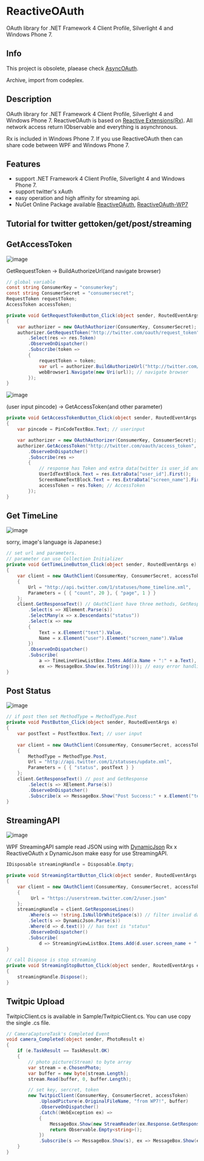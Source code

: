 ReactiveOAuth
===
OAuth library for .NET Framework 4 Client Profile, Silverlight 4 and Windows Phone 7.

Info
---
This project is obsolete, plaease check [AsyncOAuth](https://github.com/neuecc/AsyncOAuth/).

Archive, import from codeplex.

Description
---
OAuth library for .NET Framework 4 Client Profile, Silverlight 4 and Windows Phone 7. ReactiveOAuth is based on [Reactive Extensions(Rx)](http://msdn.microsoft.com/en-us/devlabs/ee794896.aspx). All network access return IObservable<T> and everything is asynchronous.

Rx is included in Windows Phone 7. If you use ReactiveOAuth then can share code between WPF and Windows Phone 7.

Features
---
* support .NET Framework 4 Client Profile, Silverlight 4 and Windows Phone 7.
* support twitter's xAuth
* easy operation and high affinity for streaming api.
* NuGet Online Package available [ReactiveOAuth](http://nuget.org/List/Packages/ReactiveOAuth), [ReactiveOAuth-WP7](http://nuget.org/List/Packages/ReactiveOAuth-WP7)

Tutorial for twitter gettoken/get/post/streaming
---

GetAccessToken
---

![image](https://cloud.githubusercontent.com/assets/46207/24585069/70f37fb4-17bc-11e7-803f-f2337d23aa32.png)

GetRequestToken -> BuildAuthorizeUrl(and navigate browser)

```csharp
// global variable
const string ConsumerKey = "consumerkey";
const string ConsumerSecret = "consumersecret";
RequestToken requestToken;
AccessToken accessToken;

private void GetRequestTokenButton_Click(object sender, RoutedEventArgs e)
{
    var authorizer = new OAuthAuthorizer(ConsumerKey, ConsumerSecret);
    authorizer.GetRequestToken("http://twitter.com/oauth/request_token")
        .Select(res => res.Token)
        .ObserveOnDispatcher()
        .Subscribe(token =>
        {
            requestToken = token;
            var url = authorizer.BuildAuthorizeUrl("http://twitter.com/oauth/authorize", token);
            webBrowser1.Navigate(new Uri(url)); // navigate browser
        });
}    
```

![image](https://cloud.githubusercontent.com/assets/46207/24585070/76fe0eec-17bc-11e7-92e3-be9470cf6909.png)

(user input pincode) -> GetAccessToken(and other parameter)

```csharp
private void GetAccessTokenButton_Click(object sender, RoutedEventArgs e)
{
    var pincode = PinCodeTextBox.Text; // userinput

    var authorizer = new OAuthAuthorizer(ConsumerKey, ConsumerSecret);
    authorizer.GetAccessToken("http://twitter.com/oauth/access_token", requestToken, pincode)
        .ObserveOnDispatcher()
        .Subscribe(res =>
        {
            // response has Token and extra data(twitter is user_id and screen_name)
            UserIdTextBlock.Text = res.ExtraData["user_id"].First();
            ScreenNameTextBlock.Text = res.ExtraData["screen_name"].First();
            accessToken = res.Token; // AccessToken
        });
}
```

Get TimeLine
---
![image](https://cloud.githubusercontent.com/assets/46207/24585071/7d17f91e-17bc-11e7-82ea-6c29e822539b.png)


sorry, image's language is Japanese:)

```csharp
// set url and parameters.
// parameter can use Collection Initializer
private void GetTimeLineButton_Click(object sender, RoutedEventArgs e)
{
    var client = new OAuthClient(ConsumerKey, ConsumerSecret, accessToken)
    {
        Url = "http://api.twitter.com/1/statuses/home_timeline.xml",
        Parameters = { { "count", 20 }, { "page", 1 } }
    };
    client.GetResponseText() // OAuthClient have three methods, GetResponse/GetResponseText/GetResponseLines
        .Select(s => XElement.Parse(s))
        .SelectMany(x => x.Descendants("status"))
        .Select(x => new
        {
            Text = x.Element("text").Value,
            Name = x.Element("user").Element("screen_name").Value
        })
        .ObserveOnDispatcher()
        .Subscribe(
            a => TimeLineViewListBox.Items.Add(a.Name + ":" + a.Text),
            ex => MessageBox.Show(ex.ToString())); // easy error handling
}
```

Post Status
---
![image](https://cloud.githubusercontent.com/assets/46207/24585072/827ed7b0-17bc-11e7-93c9-dc64ab31481c.png)

```csharp
// if post then set MethodType = MethodType.Post
private void PostButton_Click(object sender, RoutedEventArgs e)
{
    var postText = PostTextBox.Text; // user input
    
    var client = new OAuthClient(ConsumerKey, ConsumerSecret, accessToken)
    {
        MethodType = MethodType.Post,
        Url = "http://api.twitter.com/1/statuses/update.xml",
        Parameters = { { "status", postText } }
    };
    client.GetResponseText() // post and GetResponse
        .Select(s => XElement.Parse(s))
        .ObserveOnDispatcher()
        .Subscribe(x => MessageBox.Show("Post Success:" + x.Element("text").Value));
}
```

StreamingAPI
---
![image](https://cloud.githubusercontent.com/assets/46207/24585075/88b6c2fa-17bc-11e7-8513-172d573a45cb.png)

WPF StreamingAPI sample
read JSON using with [DynamicJson](http://dynamicjson.codeplex.com/)
Rx x ReactiveOAuth x DynamicJson make easy for use StreamingAPI.

```csharp
IDisposable streamingHandle = Disposable.Empty;

private void StreamingStartButton_Click(object sender, RoutedEventArgs e)
{
    var client = new OAuthClient(ConsumerKey, ConsumerSecret, accessToken)
    {
         Url = "https://userstream.twitter.com/2/user.json"
    };
    streamingHandle = client.GetResponseLines()
        .Where(s => !string.IsNullOrWhiteSpace(s)) // filter invalid data
        .Select(s => DynamicJson.Parse(s))
        .Where(d => d.text()) // has text is "status"
        .ObserveOnDispatcher()
        .Subscribe(
            d => StreamingViewListBox.Items.Add(d.user.screen_name + ":" + d.text));
}

// call Dispose is stop streaming
private void StreamingStopButton_Click(object sender, RoutedEventArgs e)
{
    streamingHandle.Dispose();
}
```

Twitpic Upload
---

TwitpicClient.cs is available in Sample/TwitpicClient.cs.
You can use copy the single .cs file.

```csharp
// CameraCaptureTask's Completed Event
void camera_Completed(object sender, PhotoResult e)
{
    if (e.TaskResult == TaskResult.OK)
    {
        // photo picture(Stream) to byte array
        var stream = e.ChosenPhoto;
        var buffer = new byte[stream.Length];
        stream.Read(buffer, 0, buffer.Length);

        // set key, sercret, token
        new TwitpicClient(ConsumerKey, ConsumerSecret, accessToken)
            .UploadPicture(e.OriginalFileName, "from WP7!", buffer)
            .ObserveOnDispatcher()
            .Catch((WebException ex) =>
            {
                MessageBox.Show(new StreamReader(ex.Response.GetResponseStream()).ReadToEnd());
                return Observable.Empty<string>();
            })
            .Subscribe(s => MessageBox.Show(s), ex => MessageBox.Show(ex.ToString()));
    }
}
```
